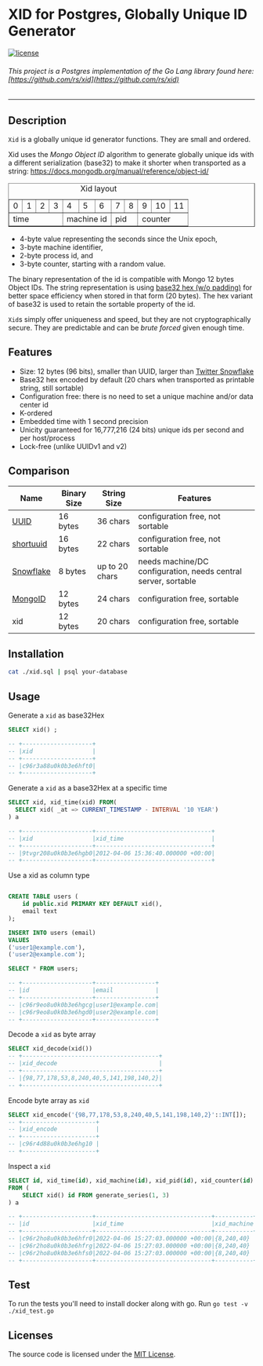 # XID for Postgres, Globally Unique ID Generator

[![license](http://img.shields.io/badge/license-MIT-red.svg?style=flat)](https://raw.githubusercontent.com/modfin/pg-xid/master/LICENSE)


###### This project is a Postgres implementation of the Go Lang library found here: [https://github.com/rs/xid](https://github.com/rs/xid)

---

## Description

`Xid` is a globally unique id generator functions. They are small and ordered.

Xid uses the *Mongo Object ID* algorithm to generate globally unique ids with a different serialization (base32) to make it shorter when transported as a string:
https://docs.mongodb.org/manual/reference/object-id/

<table border="1">
<caption>Xid layout</caption>
<tr>
<td>0</td><td>1</td><td>2</td><td>3</td><td>4</td><td>5</td><td>6</td><td>7</td><td>8</td><td>9</td><td>10</td><td>11</td>
</tr>
<tr>
<td colspan="4">time</td><td colspan="3">machine id</td><td colspan="2">pid</td><td colspan="3">counter</td>
</tr>
</table>

- 4-byte value representing the seconds since the Unix epoch,
- 3-byte machine identifier,
- 2-byte process id, and
- 3-byte counter, starting with a random value.

The binary representation of the id is compatible with Mongo 12 bytes Object IDs.
The string representation is using [base32 hex (w/o padding)](https://tools.ietf.org/html/rfc4648#page-10) for better space efficiency when stored in that form (20 bytes). The hex variant of base32 is used to retain the
sortable property of the id.

`Xid`s simply offer uniqueness and speed, but they are not cryptographically secure. They are predictable and can be *brute forced* given enough time.

## Features
- Size: 12 bytes (96 bits), smaller than UUID, larger than [Twitter Snowflake](https://blog.twitter.com/2010/announcing-snowflake)
- Base32 hex encoded by default (20 chars when transported as printable string, still sortable)
- Configuration free: there is no need to set a unique machine and/or data center id
- K-ordered
- Embedded time with 1 second precision
- Unicity guaranteed for 16,777,216 (24 bits) unique ids per second and per host/process
- Lock-free (unlike UUIDv1 and v2)

## Comparison

| Name        | Binary Size | String Size    | Features
|-------------|-------------|----------------|----------------
| [UUID]      | 16 bytes    | 36 chars       | configuration free, not sortable
| [shortuuid] | 16 bytes    | 22 chars       | configuration free, not sortable
| [Snowflake] | 8 bytes     | up to 20 chars | needs machine/DC configuration, needs central server, sortable
| [MongoID]   | 12 bytes    | 24 chars       | configuration free, sortable
| xid         | 12 bytes    | 20 chars       | configuration free, sortable

[UUID]: https://en.wikipedia.org/wiki/Universally_unique_identifier
[shortuuid]: https://github.com/stochastic-technologies/shortuuid
[Snowflake]: https://blog.twitter.com/2010/announcing-snowflake
[MongoID]: https://docs.mongodb.org/manual/reference/object-id/

## Installation

```bash
cat ./xid.sql | psql your-database
```

## Usage
Generate a `xid` as base32Hex
```sql
SELECT xid() ;

-- +--------------------+
-- |xid                 |
-- +--------------------+
-- |c96r3a88u0k0b3e6hft0|
-- +--------------------+
```

Generate a `xid` as a base32Hex at a specific time
```sql
SELECT xid, xid_time(xid) FROM(
  SELECT xid( _at => CURRENT_TIMESTAMP - INTERVAL '10 YEAR')
) a

-- +--------------------+---------------------------------+
-- |xid                 |xid_time                         |
-- +--------------------+---------------------------------+
-- |9tvgr208u0k0b3e6hgb0|2012-04-06 15:36:40.000000 +00:00|
-- +--------------------+---------------------------------+

```


Use a xid as column type

```sql

CREATE TABLE users (
    id public.xid PRIMARY KEY DEFAULT xid(),
    email text
);

INSERT INTO users (email)
VALUES
('user1@example.com'),
('user2@example.com');

SELECT * FROM users;

-- +--------------------+-----------------+
-- |id                  |email            |
-- +--------------------+-----------------+
-- |c96r9eo8u0k0b3e6hgcg|user1@example.com|
-- |c96r9eo8u0k0b3e6hgd0|user2@example.com|
-- +--------------------+-----------------+


```

Decode a `xid` as byte array 
```sql
SELECT xid_decode(xid())
-- +---------------------------------------+
-- |xid_decode                             |
-- +---------------------------------------+
-- |{98,77,178,53,8,240,40,5,141,198,140,2}|
-- +---------------------------------------+

```

Encode byte array as `xid`
```sql
SELECT xid_encode('{98,77,178,53,8,240,40,5,141,198,140,2}'::INT[]);
-- +---------------------+
-- |xid_encode           |
-- +---------------------+
-- |c96r4d88u0k0b3e6hg10 |
-- +---------------------+


```


Inspect a `xid`
```sql
SELECT id, xid_time(id), xid_machine(id), xid_pid(id), xid_counter(id) 
FROM (
    SELECT xid() id FROM generate_series(1, 3)
) a

-- +--------------------+---------------------------------+-----------+-------+-----------+
-- |id                  |xid_time                         |xid_machine|xid_pid|xid_counter|
-- +--------------------+---------------------------------+-----------+-------+-----------+
-- |c96r2ho8u0k0b3e6hfr0|2022-04-06 15:27:03.000000 +00:00|{8,240,40} |1421   |13011958   |
-- |c96r2ho8u0k0b3e6hfrg|2022-04-06 15:27:03.000000 +00:00|{8,240,40} |1421   |13011959   |
-- |c96r2ho8u0k0b3e6hfs0|2022-04-06 15:27:03.000000 +00:00|{8,240,40} |1421   |13011960   |
-- +--------------------+---------------------------------+-----------+-------+-----------+
```


## Test
To run the tests you'll need to install docker along with go. Run `go test -v ./xid_test.go`

## Licenses
The source code is licensed under the [MIT License](https://github.com/modfin/pg-xid/master/LICENSE).